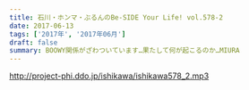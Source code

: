 ```yaml
---
title: 石川・ホンマ・ぶるんのBe-SIDE Your Life! vol.578-2
date: 2017-06-13
tags: ['2017年', '2017年06月']
draft: false
summary: BOOWY関係がざわついています…果たして何が起こるのか…MIURA
---
```


http://project-phi.ddo.jp/ishikawa/ishikawa578_2.mp3
